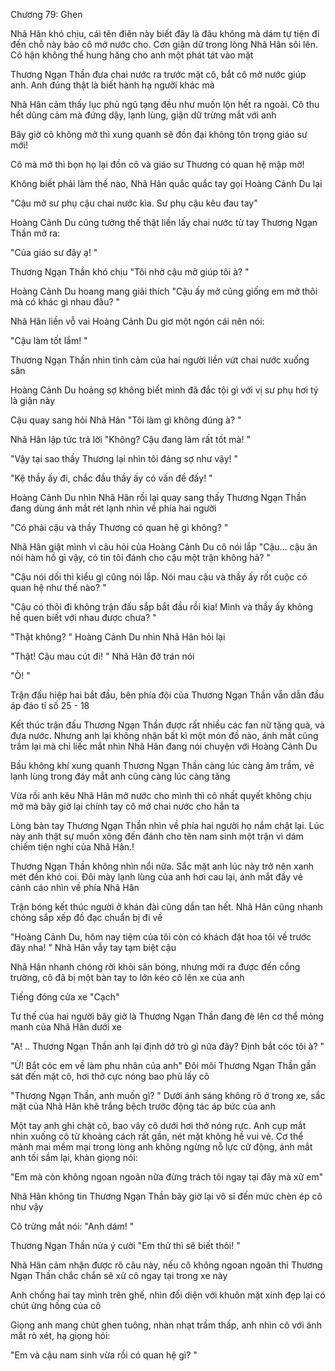 




Chương 79: Ghen


Nhã Hân khó chịu, cái tên điên này biết đây là đâu không mà dám tự tiện đi đến chỗ này bảo cô mở nước cho. Cơn giận dữ trong lòng Nhã Hân sôi lên. Cô hận không thể hung hăng cho anh một phát tát vào mặt

Thương Ngạn Thần đưa chai nước ra trước mặt cô, bắt cô mở nước giúp anh. Anh đúng thật là biết hành hạ người khác mà

Nhã Hân cảm thấy lục phủ ngũ tạng đều như muốn lộn hết ra ngoài. Cô thu hết dũng cảm mà đứng dậy, lạnh lùng, giận dữ trừng mắt với anh

Bây giờ cô không mở thì xung quanh sẽ đồn đại không tôn trọng giáo sư mới!

Cô mà mở thì bọn họ lại đồn cô và giáo sư Thương có quan hệ mập mờ!

Không biết phải làm thế nào, Nhã Hân quắc quắc tay gọi Hoàng Cảnh Du lại

"Cậu mở sư phụ cậu chai nước kìa. Sư phụ cậu kêu đau tay"

Hoàng Cảnh Du cũng tưởng thế thật liền lấy chai nước từ tay Thương Ngạn Thần mở ra:

"Của giáo sư đây ạ! "

Thương Ngạn Thần khó chịu "Tôi nhờ cậu mở giúp tôi à? "



Hoàng Cảnh Du hoang mang giải thích "Cậu ấy mở cũng giống em mở thôi mà có khác gì nhau đâu? "

Nhã Hân liền vỗ vai Hoàng Cảnh Du giơ một ngón cái nên nói:

"Cậu làm tốt lắm! "

Thương Ngạn Thần nhìn tình cảm của hai người liền vứt chai nước xuống sân

Hoàng Cảnh Du hoảng sợ không biết mình đã đắc tội gì với vị sư phụ hơi tý là giận này

Cậu quay sang hỏi Nhã Hân "Tôi làm gì không đúng à? "

Nhã Hân lập tức trả lời "Không? Cậu đang làm rất tốt mà! "

"Vậy tại sao thầy Thương lại nhìn tôi đáng sợ như vậy! "

"Kệ thầy ấy đi, chắc đầu thầy ấy có vấn đề đấy! "

Hoàng Cảnh Du nhìn Nhã Hân rồi lại quay sang thấy Thương Ngạn Thần đang dùng ánh mắt rét lạnh nhìn về phía hai người

"Có phải cậu và thầy Thương có quan hệ gì không? "

Nhã Hân giật mình vì câu hỏi của Hoàng Cảnh Du cô nói lắp "Cậu... cậu ăn nói hàm hồ gì vậy, có tin tôi đánh cho cậu một trận không hả? "

"Cậu nói dối thì kiểu gì cũng nói lắp. Nói mau cậu và thầy ấy rốt cuộc có quan hệ như thế nào? "

"Cậu có thôi đi không trận đấu sắp bắt đầu rồi kìa! Mình và thầy ấy không hề quen biết với nhau được chưa? "

"Thật không? " Hoàng Cảnh Du nhìn Nhã Hân hỏi lại



"Thật! Cậu mau cút đi! " Nhã Hân đỡ trán nói

"Ò! "

Trận đấu hiệp hai bắt đầu, bên phía đội của Thương Ngạn Thần vẫn dẫn đầu áp đảo tỉ số 25 - 18

Kết thúc trận đấu Thương Ngạn Thần được rất nhiều các fan nữ tặng quà, và đưa nước. Nhưng anh lại không nhận bất kì một món đồ nào, ánh mắt cũng trầm lại mà chỉ liếc mắt nhìn Nhã Hân đang nói chuyện với Hoàng Cảnh Du

Bầu không khí xung quanh Thương Ngạn Thần càng lúc càng âm trầm, vẻ lạnh lùng trong đáy mắt anh cũng càng lúc càng tăng

Vừa rồi anh kêu Nhã Hân mở nước cho mình thì cô nhất quyết không chịu mở mà bây giờ lại chính tay cô mở chai nước cho hắn ta

Lòng bàn tay Thương Ngạn Thần nhìn về phía hai người họ nắm chặt lại. Lúc này anh thật sự muốn xông đến đánh cho tên nam sinh một trận vì dám chiếm tiện nghi của Nhã Hân.!

Thương Ngạn Thần không nhìn nổi nữa. Sắc mặt anh lúc này trở nên xanh mét đến khó coi. Đôi mày lạnh lùng của anh hơi cau lại, ánh mắt đầy vẻ cảnh cáo nhìn về phía Nhã Hân

Trận bóng kết thúc người ở khán đài cũng dần tan hết. Nhã Hân cũng nhanh chóng sắp xếp đồ đạc chuẩn bị đi về

"Hoàng Cảnh Du, hôm nay tiệm của tôi còn có khách đặt hoa tôi về trước đây nha! " Nhã Hân vẫy tay tạm biệt cậu

Nhã Hân nhanh chóng rời khỏi sân bóng, nhưng mới ra được đến cổng trường, cô đã bị một bàn tay to lớn kéo cô lên xe của anh

Tiếng đóng cửa xe "Cạch"

Tư thế của hai người bây giờ là Thương Ngạn Thần đang đè lên cơ thể mỏng manh của Nhã Hân dưới xe

"A! .. Thương Ngạn Thần anh lại định dở trò gì nữa đây? Định bắt cóc tôi à? "

"Ừ! Bắt cóc em về làm phu nhân của anh" Đôi môi Thương Ngạn Thần gần sát đến mặt cô, hơi thở cực nóng bao phủ lấy cô

"Thương Ngạn Thần, anh muốn gì? " Dưới ánh sáng không rõ ở trong xe, sắc mặt của Nhã Hân khẽ trắng bệch trước động tác áp bức của anh

Một tay anh ghì chặt cô, bao vây cô dưới hơi thở nóng rực. Anh cụp mắt nhìn xuống cô từ khoảng cách rất gần, nét mặt không hề vui vẻ. Cơ thể mảnh mai mềm mại trong lòng anh không ngừng nỗ lực cử động, ánh mắt anh tối sầm lại, khàn giọng nói:

"Em mà còn không ngoan ngoãn nữa đừng trách tôi ngay tại đây mà xử em"

Nhã Hân không tin Thương Ngạn Thần bây giờ lại vô sỉ đến mức chèn ép cô như vậy

Cô trừng mắt nói: "Anh dám! "

Thương Ngạn Thần nửa ý cười "Em thử thì sẽ biết thôi! "

Nhã Hân cảm nhận được rõ câu này, nếu cô không ngoan ngoãn thì Thương Ngạn Thần chắc chắn sẽ xử cô ngay tại trong xe này

Anh chống hai tay mình trên ghế, nhìn đối diện với khuôn mặt xinh đẹp lại có chút ửng hồng của cô

Giọng anh mang chút ghen tuông, nhàn nhạt trầm thấp, anh nhìn cô với ánh mắt rò xét, hạ giọng hỏi:

"Em và cậu nam sinh vừa rồi có quan hệ gì? "




